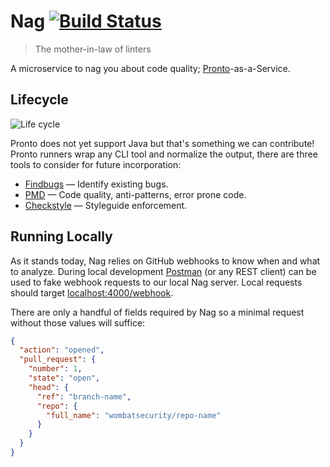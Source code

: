 # Nag [![Build Status](https://travis-ci.org/doomspork/nag.svg?branch=master)](https://travis-ci.org/doomspork/nag)

> The mother-in-law of linters

A microservice to nag you about code quality; [Pronto](https://github.com/mmozuras/pronto)-as-a-Service.

## Lifecycle

![Life cycle](lifecycle.png)

Pronto does not yet support Java but that's something we can contribute! Pronto runners wrap any CLI tool and normalize the output, there are three tools to consider for future incorporation:

- [Findbugs](http://findbugs.sourceforge.net) — Identify existing bugs.
- [PMD](https://pmd.github.io) — Code quality, anti-patterns, error prone code.
- [Checkstyle](http://checkstyle.sourceforge.net) — Styleguide enforcement.

## Running Locally

As it stands today, Nag relies on GitHub webhooks to know when and what to analyze.  During local development [Postman](https://getpostman.com) (or any REST  client) can be used to fake webhook requests to our local Nag server.  Local requests should target [localhost:4000/webhook](http://localhost:4000/webhook).

There are only a handful of fields required by Nag so a minimal request without those values will suffice:

```json
{
  "action": "opened",
  "pull_request": {
    "number": 1,
    "state": "open",
    "head": {
      "ref": "branch-name",
      "repo": {
        "full_name": "wombatsecurity/repo-name"
      }
    }
  }
}
```

